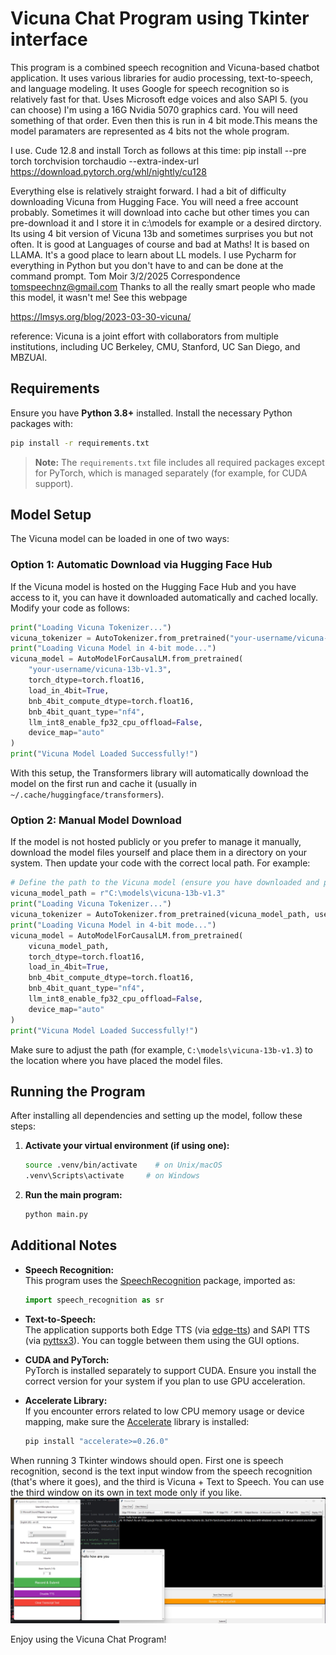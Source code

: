 # Vicuna Chat Program using Tkinter interface

This program is a combined speech recognition and Vicuna-based chatbot application. It uses various libraries for audio processing, text-to-speech, and language modeling.
It uses Google for speech recognition so is relatively fast for that. Uses Microsoft edge voices and also SAPI 5. (you can choose)
I'm using a 16G Nvidia 5070 graphics card. You will need something of that order. Even then this is run in 4 bit mode.This means the model paramaters are represented as 4 bits not the whole program.

I use. Cude 12.8 and install Torch as follows at this time:
pip install --pre torch torchvision torchaudio --extra-index-url https://download.pytorch.org/whl/nightly/cu128

Everything else is relatively straight forward. I had a bit of difficulty downloading Vicuna
from Hugging Face. You will need a free account probably. Sometimes it will download into cache
but other times you can pre-download it and I store it in c:\models for example or a desired dirctory.
Its using 4 bit version of Vicuna 13b and sometimes surprises you but not often.
It is good at Languages of course and bad at Maths! It is based on LLAMA. It's a good place to learn about LL models.
I use Pycharm for everything in Python but you don't have to and can be done at the command prompt.
Tom Moir 3/2/2025  Correspondence tomspeechnz@gmail.com
Thanks to all the really smart people who made this model, it wasn't me! See this webpage 

https://lmsys.org/blog/2023-03-30-vicuna/

 
reference: Vicuna is a joint effort with collaborators from multiple institutions, including UC Berkeley, CMU, Stanford, UC San Diego, and MBZUAI.
## Requirements

Ensure you have **Python 3.8+** installed. Install the necessary Python packages with:

~~~bash
pip install -r requirements.txt
~~~

> **Note:** The `requirements.txt` file includes all required packages except for PyTorch, which is managed separately (for example, for CUDA support).

## Model Setup

The Vicuna model can be loaded in one of two ways:

### Option 1: Automatic Download via Hugging Face Hub

If the Vicuna model is hosted on the Hugging Face Hub and you have access to it, you can have it downloaded automatically and cached locally. Modify your code as follows:

~~~python
print("Loading Vicuna Tokenizer...")
vicuna_tokenizer = AutoTokenizer.from_pretrained("your-username/vicuna-13b-v1.3", use_fast=False)
print("Loading Vicuna Model in 4-bit mode...")
vicuna_model = AutoModelForCausalLM.from_pretrained(
    "your-username/vicuna-13b-v1.3",
    torch_dtype=torch.float16,
    load_in_4bit=True,
    bnb_4bit_compute_dtype=torch.float16,
    bnb_4bit_quant_type="nf4",
    llm_int8_enable_fp32_cpu_offload=False,
    device_map="auto"
)
print("Vicuna Model Loaded Successfully!")
~~~

With this setup, the Transformers library will automatically download the model on the first run and cache it (usually in `~/.cache/huggingface/transformers`).

### Option 2: Manual Model Download

If the model is not hosted publicly or you prefer to manage it manually, download the model files yourself and place them in a directory on your system. Then update your code with the correct local path. For example:

~~~python
# Define the path to the Vicuna model (ensure you have downloaded and placed it here)
vicuna_model_path = r"C:\models\vicuna-13b-v1.3"
print("Loading Vicuna Tokenizer...")
vicuna_tokenizer = AutoTokenizer.from_pretrained(vicuna_model_path, use_fast=False)
print("Loading Vicuna Model in 4-bit mode...")
vicuna_model = AutoModelForCausalLM.from_pretrained(
    vicuna_model_path,
    torch_dtype=torch.float16,
    load_in_4bit=True,
    bnb_4bit_compute_dtype=torch.float16,
    bnb_4bit_quant_type="nf4",
    llm_int8_enable_fp32_cpu_offload=False,
    device_map="auto"
)
print("Vicuna Model Loaded Successfully!")
~~~

Make sure to adjust the path (for example, `C:\models\vicuna-13b-v1.3`) to the location where you have placed the model files.

## Running the Program

After installing all dependencies and setting up the model, follow these steps:

1. **Activate your virtual environment (if using one):**

   ~~~bash
   source .venv/bin/activate    # on Unix/macOS
   .venv\Scripts\activate     # on Windows
   ~~~

2. **Run the main program:**

   ~~~bash
   python main.py
   ~~~

## Additional Notes

- **Speech Recognition:**  
  This program uses the [SpeechRecognition](https://pypi.org/project/SpeechRecognition/) package, imported as:

  ~~~python
  import speech_recognition as sr
  ~~~

- **Text-to-Speech:**  
  The application supports both Edge TTS (via [edge-tts](https://pypi.org/project/edge-tts/)) and SAPI TTS (via [pyttsx3](https://pypi.org/project/pyttsx3/)). You can toggle between them using the GUI options.

- **CUDA and PyTorch:**  
  PyTorch is installed separately to support CUDA. Ensure you install the correct version for your system if you plan to use GPU acceleration.

- **Accelerate Library:**  
  If you encounter errors related to low CPU memory usage or device mapping, make sure the [Accelerate](https://huggingface.co/docs/accelerate/) library is installed:

  ~~~bash
  pip install "accelerate>=0.26.0"
  ~~~

When running 3 Tkinter windows should open. First one is speech recognition, second is the text input window
from the speech recognition (that's where it goes), and the third is Vicuna + Text to Speech.
You can use the third window on its own in text mode only if you like.
![My Image](illustration.jpg)

Enjoy using the Vicuna Chat Program!
